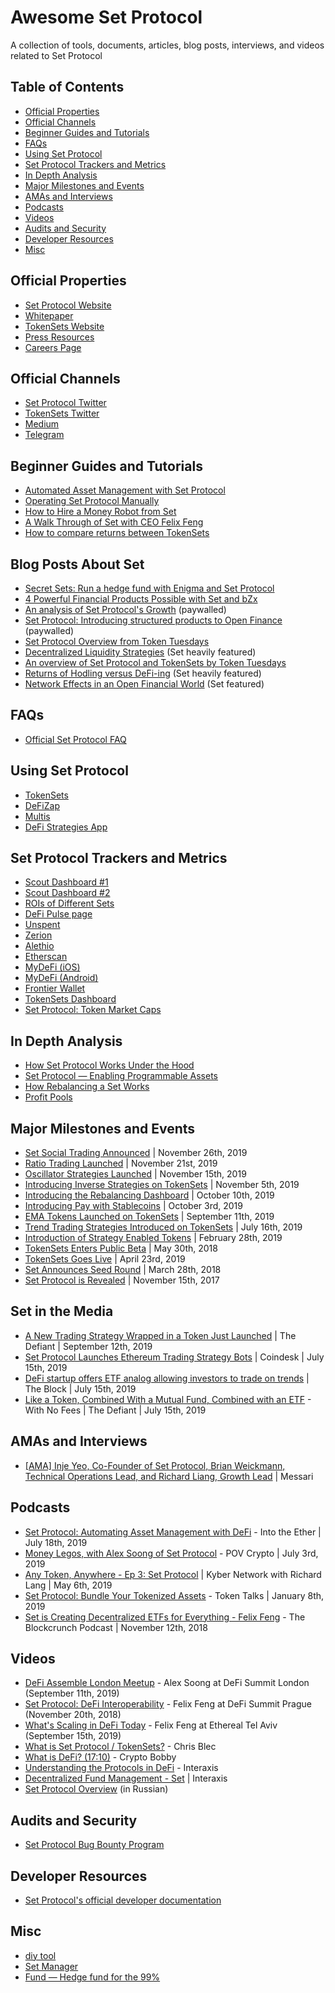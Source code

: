# Awesome Set Protocol

A collection of tools, documents, articles, blog posts, interviews, and videos related to Set Protocol

## Table of Contents

- [Official Properties](#official-properties)
- [Official Channels](#official-channels)
- [Beginner Guides and Tutorials](#beginner-guides-and-tutorials)
- [FAQs](#faqs)
- [Using Set Protocol](#using-set-protocol)
- [Set Protocol Trackers and Metrics](#set-protocol-trackers-and-metrics)
- [In Depth Analysis](#in-depth-analysis)
- [Major Milestones and Events](#major-milestones-and-events)
- [AMAs and Interviews](#amas-and-interviews)
- [Podcasts](#podcasts)
- [Videos](#videos)
- [Audits and Security](#audits-and-security)
- [Developer Resources](#developer-resources)
- [Misc](#misc)

## Official Properties

- [Set Protocol Website](https://www.setprotocol.com/)
- [Whitepaper](https://www.setprotocol.com/pdf/set_protocol_whitepaper.pdf)
- [TokenSets Website](https://www.tokensets.com/)
- [Press Resources](https://www.tokensets.com/press)
- [Careers Page](https://www.tokensets.com/careers)

## Official Channels

- [Set Protocol Twitter](https://twitter.com/SetProtocol)
- [TokenSets Twitter](https://twitter.com/tokensets)
- [Medium](https://medium.com/set-protocol)
- [Telegram](https://t.me/joinchat/Fx8D6wyprLUlM1jMVnaRdg)

## Beginner Guides and Tutorials

- [Automated Asset Management with Set Protocol](https://defitutorials.substack.com/p/automated-asset-management-with-set)
- [Operating Set Protocol Manually](https://medium.com/set-protocol/operating-set-protocol-manually-bd14e917923f)
- [How to Hire a Money Robot from Set](https://bankless.substack.com/p/how-to-hire-a-money-robot-from-set)
- [A Walk Through of Set with CEO Felix Feng](https://viabletoken.com/set/)
- [How to compare returns between TokenSets](https://defitutorials.substack.com/p/how-to-compare-returns-between-tokensets)

## Blog Posts About Set

- [Secret Sets: Run a hedge fund with Enigma and Set Protocol](https://blog.enigma.co/secret-sets-run-a-hedge-fund-with-enigma-and-set-protocol-b028bc86a7ba)
- [4 Powerful Financial Products Possible with Set and bZx](https://medium.com/set-protocol/4-powerful-financial-products-possible-with-set-and-bzx-8efea08ee769)
- [An analysis of Set Protocol&#39;s Growth](https://www.theblockcrypto.com/genesis/36980/an-analysis-of-set-protocols-growth) (paywalled)
- [Set Protocol: Introducing structured products to Open Finance](https://www.theblockcrypto.com/genesis/21448/set-protocol-introducing-structured-products-to-open-finance) (paywalled)
- [Set Protocol Overview from Token Tuesdays](https://tokentuesdays.substack.com/p/set-protocol)
- [Decentralized Liquidity Strategies](https://medium.com/amber-group/decentralized-liquidity-strategies-fa99d243808a) (Set heavily featured)
- [An overview of Set Protocol and TokenSets by Token Tuesdays](https://tokentuesdays.substack.com/p/set-protocol)
- [Returns of Hodling versus DeFi-ing](https://blog.zerion.io/returns-of-holding-vs-defi-ing-c6f050e89c8e) (Set heavily featured)
- [Network Effects in an Open Financial World](https://medium.com/@0xKiwi/network-effects-in-an-open-financial-world-251152b9467d) (Set featured)

## FAQs

- [Official Set Protocol FAQ](https://www.tokensets.com/faq)

## Using Set Protocol

- [TokenSets](https://www.tokensets.com/)
- [DeFiZap](https://defizap.com/)
- [Multis](https://multis.co/)
- [DeFi Strategies App](https://defistrategies.com/)

## Set Protocol Trackers and Metrics

- [Scout Dashboard #1](https://scout.cool/setprotocol/mainnet/)
- [Scout Dashboard #2](https://scout.cool/setprotocol/mainnet/dashboards/5d25f57c5b19c00017eebbe3)
- [ROIs of Different Sets](https://defistrategies.com/#tokensets)
- [DeFi Pulse page](https://defipulse.com/set-protocol)
- [Unspent](https://unspent.io/)
- [Zerion](https://zerion.io/)
- [Alethio](https://public.tableau.com/profile/alethio.defi#!/vizhome/TokenSets/TokenSets)
- [Etherscan](https://etherscan.io/tokens/label/set-protocol)
- [MyDeFi (iOS)](https://apps.apple.com/us/app/mydefi/id1479703826?l=fr&amp;ls=1)
- [MyDeFi (Android)](https://play.google.com/store/apps/details?id=org.mydefi.mydefiapp)
- [Frontier Wallet](https://frontierwallet.com/)
- [TokenSets Dashboard](https://tokensets-dashboard.netlify.com/)
- [Set Protocol: Token Market Caps](https://merkle-data.shinyapps.io/set_data/)

## In Depth Analysis

- [How Set Protocol Works Under the Hood](https://medium.com/@AnthonySassano/how-set-protocol-works-under-the-hood-74fcdae858e2)
- [Set Protocol — Enabling Programmable Assets](https://medium.com/set-protocol/set-protocol-enabling-programmable-assets-1fb9857811e9)
- [How Rebalancing a Set Works](https://medium.com/set-protocol/how-rebalancing-a-set-works-71decb16a8a9)
- [Profit Pools](https://twitter.com/felix2feng/status/1162889531869126656?s=21)

## Major Milestones and Events

- [Set Social Trading Announced](https://medium.com/set-protocol/introducing-set-social-trading-ddd259ec3103) | November 26th, 2019
- [Ratio Trading Launched](https://medium.com/set-protocol/introducing-eth-btc-ratio-trading-on-tokensets-768dbb10a609) | November 21st, 2019
- [Oscillator Strategies Launched](https://medium.com/set-protocol/introducing-oscillators-on-tokensets-85c095d27dbe) | November 15th, 2019
- [Introducing Inverse Strategies on TokenSets](https://medium.com/set-protocol/introducing-inverse-strategies-on-tokensets-274d34c96fa7) | November 5th, 2019
- [Introducing the Rebalancing Dashboard](https://medium.com/set-protocol/introducing-the-rebalancing-dashboard-9130e31435d9) | October 10th, 2019
- [Introducing Pay with Stablecoins](https://medium.com/set-protocol/introducing-pay-with-stablecoins-60c98a329c5f) | October 3rd, 2019
- [EMA Tokens Launched on TokenSets](https://medium.com/set-protocol/introducing-exponential-moving-averages-on-tokensets-ada559ad2b9d) | September 11th, 2019
- [Trend Trading Strategies Introduced on TokenSets](https://medium.com/set-protocol/introducing-trend-trading-strategies-on-tokensets-8e69ed268a41) | July 16th, 2019
- [Introduction of Strategy Enabled Tokens](https://medium.com/set-protocol/introducing-strategy-enabled-tokens-fd1090d98f8c) | February 28th, 2019
- [TokenSets Enters Public Beta](https://medium.com/set-protocol/announcing-tokensets-public-beta-15a544d0c140) | May 30th, 2018
- [TokenSets Goes Live](https://medium.com/set-protocol/tokensets-is-live-automate-your-crypto-portfolio-now-50f88dcc928d) | April 23rd, 2019
- [Set Announces Seed Round](https://medium.com/set-protocol/set-raises-seed-round-led-by-craft-ventures-to-create-decentralized-baskets-of-cryptocurrencies-4c9cd442fb7a) | March 28th, 2018
- [Set Protocol is Revealed](https://medium.com/set-protocol/introducing-set-protocol-c883ce00f04d) | November 15th, 2017

## Set in the Media

- [A New Trading Strategy Wrapped in a Token Just Launched](https://thedefiant.substack.com/p/now-you-can-build-a-token-tracking) | The Defiant | September 12th, 2019
- [Set Protocol Launches Ethereum Trading Strategy Bots](https://www.coindesk.com/set-protocol-launches-momentum-trading-strategy) | Coindesk | July 15th, 2019
- [DeFi startup offers ETF analog allowing investors to trade on trends](https://www.theblockcrypto.com/post/31354/defi-startup-offers-etf-analog-allowing-investors-to-trade-on-trends) | The Block | July 15th, 2019
- [Like a Token, Combined With a Mutual Fund, Combined with an ETF](https://thedefiant.substack.com/p/defi-hawks-with-their-20-rates-passive) - With No Fees | The Defiant | July 15th, 2019

## AMAs and Interviews

- [[AMA] Inje Yeo, Co-Founder of Set Protocol, Brian Weickmann, Technical Operations Lead, and Richard Liang, Growth Lead](https://messari.io/c/blog/ama-inje-yeo-co-founder-of-set-protocol-brian-weickmann-technical-operations-lead-and-richard-liang-growth-lead) | Messari

## Podcasts

- [Set Protocol: Automating Asset Management with DeFi](https://ethhub.substack.com/p/set-protocol-automating-asset-management) - Into the Ether | July 18th, 2019
- [Money Legos, with Alex Soong of Set Protocol](http://povcryptopod.libsyn.com/money-legos-with-alex-soong-of-set-protocol) - POV Crypto | July 3rd, 2019
- [Any Token, Anywhere - Ep 3: Set Protocol](https://youtu.be/sEboN-C2_Hw) | Kyber Network with Richard Lang | May 6th, 2019
- [Set Protocol: Bundle Your Tokenized Assets](https://player.fm/series/token-talks-interviews-with-the-best-projects-in-crypto/set-protocol-bundle-your-tokenized-assets) - Token Talks | January 8th, 2019
- [Set is Creating Decentralized ETFs for Everything - Felix Feng](https://blockcrunch.libsyn.com/set-is-creating-decentralized-etfs-for-everything-felix-feng) - The Blockcrunch Podcast | November 12th, 2018

## Videos

- [DeFi Assemble London Meetup](https://www.youtube.com/watch?time_continue=63&amp;v=i_-ujemOF7Y) - Alex Soong at DeFi Summit London (September 11th, 2019)
- [Set Protocol: DeFi Interoperability](https://youtu.be/95FgeE98vxQ) - Felix Feng at DeFi Summit Prague (November 20th, 2018)
- [What&#39;s Scaling in DeFi Today](https://youtu.be/R3giErfN8i8) - Felix Feng at Ethereal Tel Aviv (September 15th, 2019)
- [What is Set Protocol / TokenSets?](https://youtu.be/wgzBFEChZ1c) - Chris Blec
- [What is DeFi? (17:10)](https://youtu.be/hMBOjQM9k1E?t=1030) - Crypto Bobby
- [Understanding the Protocols in DeFi](https://youtu.be/eiQckeh4szU) - Interaxis
- [Decentralized Fund Management - Set](https://youtu.be/5hHg6spjvdc) | Interaxis
- [Set Protocol Overview](https://youtu.be/hQNT92BWX-0) (in Russian)

## Audits and Security

- [Set Protocol Bug Bounty Program](https://medium.com/set-protocol/introducing-the-set-protocol-bug-bounty-program-5790f16d2b8c)

## Developer Resources

- [Set Protocol&#39;s official developer documentation](https://docs.setprotocol.com/)

## Misc

- [diy tool](https://devpost.com/software/set-diy)
- [Set Manager](https://github.com/monsieurleberre/ts-set-manager)
- [Fund — Hedge fund for the 99%](https://medium.com/@jacobsmall/fund-hedge-fund-for-the-99-91396c542383)
